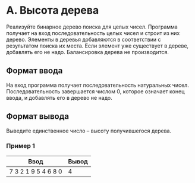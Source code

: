 # A. Высота дерева

Реализуйте бинарное дерево поиска для целых чисел. Программа получает на вход последовательность целых чисел и строит из них дерево. Элементы в деревья добавляются в соответствии с результатом поиска их места. Если элемент уже существует в дереве, добавлять его не надо. Балансировка дерева не производится.

## Формат ввода
На вход программа получает последовательность натуральных чисел. Последовательность завершается числом 0, которое означает конец ввода, и добавлять его в дерево не надо.

## Формат вывода
Выведите единственное число – высоту получившегося дерева.

### Пример 1
Ввод | Вывод
---| ---
7 3 2 1 9 5 4 6 8 0 | 4
